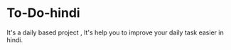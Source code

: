 # To-Do-hindi
It's a daily based project , It's help you to improve your daily task easier in hindi.

